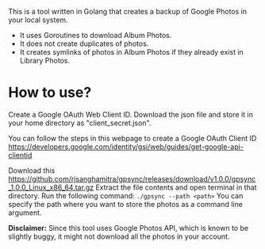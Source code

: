 This is a tool written in Golang that creates a backup of Google Photos in your local system. 
- It uses Goroutines to download Album Photos.
- It does not create duplicates of photos.
- It creates symlinks of photos in Album Photos if they already exist in Library Photos.

# How to use?
Create a Google OAuth Web Client ID. Download the json file and store it in your home directory as "client_secret.json".

You can follow the steps in this webpage to create a Google OAuth Client ID 
https://developers.google.com/identity/gsi/web/guides/get-google-api-clientid

Download this
https://github.com/rjsanghamitra/gpsync/releases/download/v1.0.0/gpsync_1.0.0_Linux_x86_64.tar.gz
Extract the file contents and open terminal in that directory.
Run the following command:
`./gpsync --path <path>`
You can specify the path where you want to store the photos as a command line argument.

**Disclaimer:** Since this tool uses Google Photos API, which is known to be slightly buggy, it might not download all the photos in your account. 
